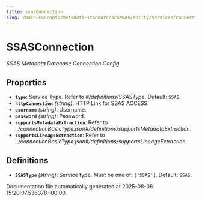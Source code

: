 ```yaml
---
title: ssasConnection
slug: /main-concepts/metadata-standard/schemas/entity/services/connections/database/ssasconnection
---
```


# SSASConnection

*SSAS Metadata Database Connection Config*

## Properties

- **`type`**: Service Type. Refer to *#/definitions/SSASType*. Default: `SSAS`.
- **`httpConnection`** *(string)*: HTTP Link for SSAS ACCESS.
- **`username`** *(string)*: Username.
- **`password`** *(string)*: Password.
- **`supportsMetadataExtraction`**: Refer to *../connectionBasicType.json#/definitions/supportsMetadataExtraction*.
- **`supportsLineageExtraction`**: Refer to *../connectionBasicType.json#/definitions/supportsLineageExtraction*.
## Definitions

- **`SSASType`** *(string)*: Service type. Must be one of: `['SSAS']`. Default: `SSAS`.


Documentation file automatically generated at 2025-08-08 15:20:07.536378+00:00.
